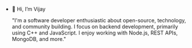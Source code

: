 - 👋 Hi, I’m Vijay


  "I'm a software developer enthusiastic about open-source, technology, and community building. I focus on backend development, primarily using C++ and JavaScript. I enjoy working with Node.js, REST APIs, MongoDB, and more."
